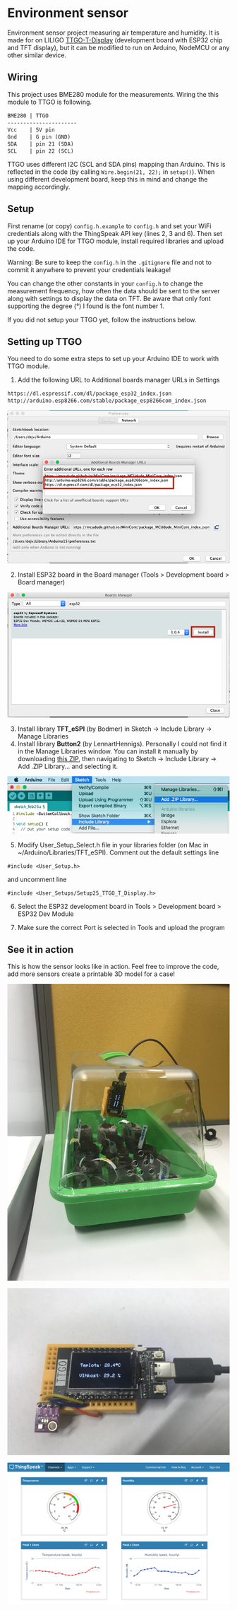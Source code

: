 # Environment sensor

Environment sensor project measuring air temperature and humidity. It is made for on LILIGO [TTGO-T-Display](http://www.lilygo.cn/claprod_view.aspx?TypeId=21&Id=1128&FId=t28:21:28) (development board with ESP32 chip and TFT display), but it can be modified to run on Arduino, NodeMCU or any other similar device.

## Wiring
This project uses BME280 module for the measurements. Wiring the this module to TTGO is following.

```
BME280 | TTGO
----------------------
Vcc    | 5V pin
Gnd    | G pin (GND)
SDA    | pin 21 (SDA)
SCL    | pin 22 (SCL)
```

TTGO uses different I2C (SCL and SDA pins) mapping than Arduino. This is reflected in the code (by calling `Wire.begin(21, 22);` in `setup()`). When using different development board, keep this in mind and change the mapping accordingly.

## Setup
First rename (or copy) `config.h.example` to `config.h` and set your WiFi credentials along with the ThingSpeak API key (lines 2, 3 and 6). Then set up your Arduino IDE for TTGO module, install required libraries and upload the code.

Warning: Be sure to keep the `config.h` in the `.gitignore` file and not to commit it anywhere to prevent your credentials leakage!

You can change the other constants in your `config.h` to change the measurement frequency, how often the data should be sent to the server along with settings to display the data on TFT. Be aware that only font supporting the degree (°) I found is the font number 1.

If you did not setup your TTGO yet, follow the instructions below.

## Setting up TTGO

You need to do some extra steps to set up your Arduino IDE to work with TTGO module.
1. Add the following URL to Additional boards manager URLs in Settings

```
https://dl.espressif.com/dl/package_esp32_index.json
http://arduino.esp8266.com/stable/package_esp8266com_index.json
```

![Step 1 - adding URL in Arduino IDE settings](images/step_1.png)

2. Install ESP32 board in the Board manager (Tools > Development board > Board manager)

![Step 2 - installing the ESP32 board family](images/step_2.png)

3. Install library **TFT_eSPI** (by Bodmer) in Sketch -> Include Library -> Manage Libraries
4. Install library **Button2** (by LennartHennigs). Personally I could not find it in the Manage Libraries window. You can install it manually by downloading [this ZIP](https://github.com/lennarthennigs/Button2/zipball/master), then navigating to Sketch -> Include Library -> Add .ZIP Library... and selecting it. 

![Step 4 - installing a library manually](images/step_4.png)

5. Modify User_Setup_Select.h file in your libraries folder (on Mac in ~/Arduino/Libraries/TFT_eSPI). Comment out the default settings line
```
#include <User_Setup.h> 
```

and uncomment line 
```
#include <User_Setups/Setup25_TTGO_T_Display.h>
```

6. Select the ESP32 development board in Tools > Development board > ESP32 Dev Module

7. Make sure the correct Port is selected in Tools and upload the program

## See it in action
This is how the sensor looks like in action. Feel free to improve the code, add more sensors create a printable 3D model for a case!

![Photo of the sensor in a planting box](images/IMG_1125.jpg)

![Closeup photo of the sensor](images/IMG_1126.jpg)

![ThingSpeak screenshot](images/thingspeak.png)
